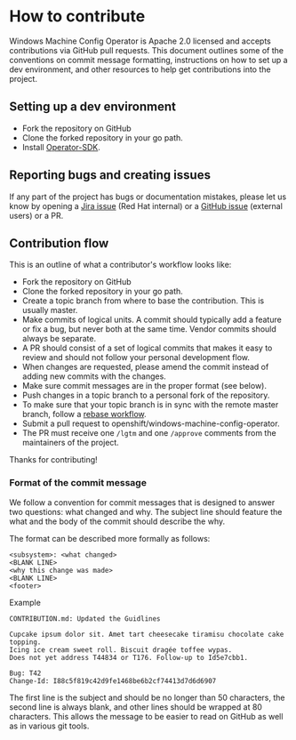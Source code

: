# How to contribute

Windows Machine Config Operator is Apache 2.0 licensed and accepts contributions via GitHub pull requests. This document
outlines some of the conventions on commit message formatting, instructions on how to set up a dev environment, and
other resources to help get contributions into the project.  

## Setting up a dev environment

- Fork the repository on GitHub
- Clone the forked repository in your go path.
- Install [Operator-SDK](https://github.com/operator-framework/operator-sdk).

## Reporting bugs and creating issues

If any part of the project has bugs or documentation mistakes, please let us know by opening a
[Jira issue](https://jira.coreos.com/projects/WINC/summary) (Red Hat internal) or a
[GitHub issue](https://github.com/openshift/windows-machine-config-operator/issues/new) (external users) or a PR.

## Contribution flow

This is an outline of what a contributor's workflow looks like:

- Fork the repository on GitHub
- Clone the forked repository in your go path.
- Create a topic branch from where to base the contribution. This is usually master.
- Make commits of logical units. A commit should typically add a feature or fix a bug, but never both at the same
time. Vendor commits should always be separate.
- A PR should consist of a set of logical commits that makes it easy to review and should not follow your personal
development flow.
- When changes are requested, please amend the commit instead of adding new commits with the changes.
- Make sure commit messages are in the proper format (see below).
- Push changes in a topic branch to a personal fork of the repository.
- To make sure that your topic branch is in sync with the remote master branch, follow a [rebase workflow](https://help.github.com/en/articles/about-git-rebase).
- Submit a pull request to openshift/windows-machine-config-operator.
- The PR must receive one `/lgtm` and one `/approve` comments from the maintainers of the project.

Thanks for contributing!

### Format of the commit message

We follow a convention for commit messages that is designed to answer two questions: what changed and why. The
subject line should feature the what and the body of the commit should describe the why.

The format can be described more formally as follows:

```
<subsystem>: <what changed>
<BLANK LINE>
<why this change was made>
<BLANK LINE>
<footer>
```
Example
```
CONTRIBUTION.md: Updated the Guidlines

Cupcake ipsum dolor sit. Amet tart cheesecake tiramisu chocolate cake topping.
Icing ice cream sweet roll. Biscuit dragée toffee wypas.
Does not yet address T44834 or T176. Follow-up to Id5e7cbb1.

Bug: T42
Change-Id: I88c5f819c42d9fe1468be6b2cf74413d7d6d6907
```

The first line is the subject and should be no longer than 50 characters, the second line is always blank, and other
lines should be wrapped at 80 characters. This allows the message to be easier to read on GitHub as well as in various
git tools.
